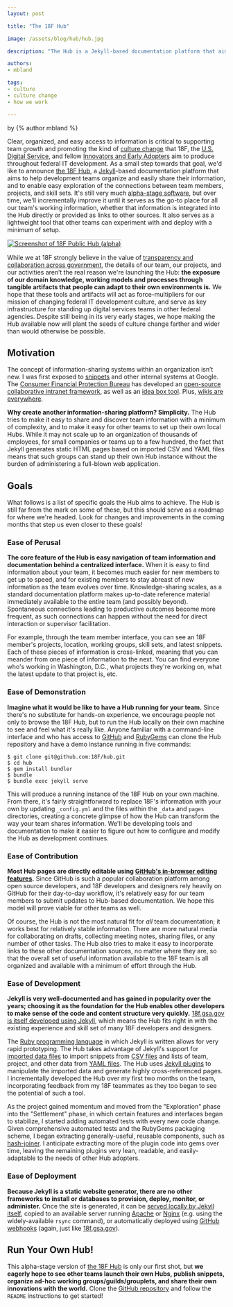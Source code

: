 ```yaml
---
layout: post

title: "The 18F Hub"

image: /assets/blog/hub/hub.jpg

description: "The Hub is a Jekyll-based documentation platform that aims to help development teams organize and easily share their information, and to enable easy exploration of the connections between team members, projects, and skill sets. It also serves as a lightweight tool that other teams can experiment with and deploy with a minimum of setup."

authors:
- mbland

tags:
- culture
- culture change
- how we work

---
```

<p class="authors">
  by {% author mbland %}
</p>

Clear, organized, and easy access to information is critical to supporting team growth and promoting the kind of [culture change](https://18f.gsa.gov/2014/12/11/large-scale-development-culture-change/) that 18F, the [U.S. Digital Service](https://www.whitehouse.gov/blog/2014/08/11/delivering-customer-focused-government-through-smarter-it), and fellow [Innovators and Early Adopters](https://en.wikipedia.org/wiki/Crossing_the_Chasm) aim to produce throughout federal IT development. As a small step towards that goal, we'd like to announce [the 18F Hub](https://18f.gsa.gov/hub), a [Jekyll](http://jekyllrb.com/)-based documentation platform that aims to help development teams organize and easily share their information, and to enable easy exploration of the connections between team members, projects, and skill sets. It's still very much [alpha-stage software](https://18f.gsa.gov/dashboard/stages/), but over time, we'll incrementally improve it until it serves as the go-to place for all our team's working information, whether that information is integrated into the Hub directly or provided as links to other sources. It also serves as a lightweight tool that other teams can experiment with and deploy with a minimum of setup.

<!-- more -->

<a target="_blank" href="https://18f.gsa.gov/hub"><img src="{{ page.image }}" title="Screenshot of 18F Public Hub (alpha)" style="border: 1px solid #ccc;" /></a>

While we at 18F strongly believe in the value of [transparency and collaboration across government](https://www.whitehouse.gov/the_press_office/Transparency_and_Open_Government), the details of our team, our projects, and our activities aren’t the real reason we're launching the Hub: **the exposure of our domain knowledge, working models and processes through tangible artifacts that people can adapt to their own environments is.** We hope that these tools and artifacts will act as force-multipliers for our mission of changing federal IT development culture, and serve as key infrastructure for standing up digital services teams in other federal agencies. Despite still being in its very early stages, we hope making the Hub available now will plant the seeds of culture change farther and wider than would otherwise be possible.

## Motivation

The concept of information-sharing systems within an organization isn’t new. I was first exposed to [snippets](https://18f.gsa.gov/2014/12/17/snippets/) and other internal systems at Google. The [Consumer Financial Protection Bureau](http://www.consumerfinance.gov/) has developed an [open-source collaborative intranet framework](https://github.com/cfpb?query=collab), as well as an [idea box tool](https://github.com/cfpb/idea-box). Plus, [wikis are everywhere](https://en.wikipedia.org/wiki/Wiki).

**Why create another information-sharing platform? Simplicity.** The Hub tries to make it easy to share and discover team information with a minimum of complexity, and to make it easy for other teams to set up their own local Hubs. While it may not scale up to an organization of thousands of employees, for small companies or teams up to a few hundred, the fact that Jekyll generates static HTML pages based on imported CSV and YAML files means that such groups can stand up their own Hub instance without the burden of administering a full-blown web application.

## Goals

What follows is a list of specific goals the Hub aims to achieve. The Hub is still far from the mark on some of these, but this should serve as a roadmap for where we're headed. Look for changes and improvements in the coming months that step us even closer to these goals!

### Ease of Perusal

**The core feature of the Hub is easy navigation of team information and documentation behind a centralized interface.** When it is easy to find information about your team, it becomes much easier for new members to get up to speed, and for existing members to stay abreast of new information as the team evolves over time. Knowledge-sharing scales, as a standard documentation platform makes up-to-date reference material immediately available to the entire team (and possibly beyond). Spontaneous connections leading to productive outcomes become more frequent, as such connections can happen without the need for direct interaction or supervisor facilitation.

For example, through the team member interface, you can see an 18F member's projects, location, working groups, skill sets, and latest snippets. Each of these pieces of information is cross-linked, meaning that you can meander from one piece of information to the next. You can find everyone who's working in Washington, D.C., what projects they're working on, what the latest update to that project is, etc.

### Ease of Demonstration

**Imagine what it would be like to have a Hub running for your team.** Since there's no substitute for hands-on experience, we encourage people not only to browse the 18F Hub, but to run the Hub locally on their own machine to see and feel what it's really like. Anyone familiar with a command-line interface and who has access to [GitHub](https://github.com/) and [RubyGems](https://rubygems.org/) can clone the Hub repository and have a demo instance running in five commands:

```
$ git clone git@github.com:18F/hub.git
$ cd hub
$ gem install bundler
$ bundle
$ bundle exec jekyll serve
```

This will produce a running instance of the 18F Hub on your own machine. From there, it's fairly straightforward to replace 18F's information with your own by updating `_config.yml` and the files within the `_data` and `pages` directories, creating a concrete glimpse of how the Hub can transform the way your team shares information. We'll be developing tools and documentation to make it easier to figure out how to configure and modify the Hub as development continues.

### Ease of Contribution

**Most Hub pages are directly editable using [GitHub's in-browser editing features](https://help.github.com/articles/github-flow-in-the-browser/).** Since GitHub is such a popular collaboration platform among open source developers, and 18F developers and designers rely heavily on GitHub for their day-to-day workflow, it's relatively easy for our team members to submit updates to Hub-based documentation. We hope this model will prove viable for other teams as well.

Of course, the Hub is not the most natural fit for *all* team documentation; it works best for relatively stable information. There are more natural media for collaborating on drafts, collecting meeting notes, sharing files, or any number of other tasks. The Hub also tries to make it easy to incorporate links to these other documentation sources, no matter where they are, so that the overall set of useful information available to the 18F team is all organized and available with a minimum of effort through the Hub.

### Ease of Development

**Jekyll is very well-documented and has gained in popularity over the years; choosing it as the foundation for the Hub enables other developers to make sense of the code and content structure very quickly.** [18f.gsa.gov is itself developed using Jekyll](https://18f.gsa.gov/2014/11/17/taking-control-of-our-website-with-jekyll-and-webhooks/), which means the Hub fits right in with the existing experience and skill set of many 18F developers and designers.

The [Ruby programming language](https://www.ruby-lang.org/) in which Jekyll is written allows for very rapid prototyping. The Hub takes advantage of Jekyll's support for [imported data files](http://jekyllrb.com/docs/datafiles/) to import snippets from [CSV files](https://en.wikipedia.org/wiki/Comma-separated_values) and lists of team, project, and other data from [YAML files](http://www.yaml.org/). The Hub uses [Jekyll plugins](http://jekyllrb.com/docs/plugins/) to manipulate the imported data and generate highly cross-referenced pages. I incrementally developed the Hub over my first two months on the team, incorporating feedback from my 18F teammates as they too began to see the potential of such a tool.

As the project gained momentum and moved from the "Exploration" phase into the "Settlement" phase, in which certain features and interfaces began to stabilize, I started adding automated tests with every new code change. Given comprehensive automated tests and the RubyGems packaging scheme, I began extracting generally-useful, reusable components, such as [hash-joiner](https://rubygems.org/gems/hash-joiner). I anticipate extracting more of the plugin code into gems over time, leaving the remaining plugins very lean, readable, and easily-adaptable to the needs of other Hub adopters.

### Ease of Deployment

**Because Jekyll is a static website generator, there are no other frameworks to install or databases to provision, deploy, monitor, or administer.** Once the site is generated, it can be [served locally by Jekyll itself](http://jekyllrb.com/docs/quickstart/), copied to an available server running [Apache](https://httpd.apache.org/) or [Nginx](http://nginx.org) (e.g. using the widely-available `rsync` command), or automatically deployed using [GitHub webhooks](https://github.com/blog/1779-webhooks-level-up) (again, just like [18f.gsa.gov](https://18f.gsa.gov/2014/11/17/taking-control-of-our-website-with-jekyll-and-webhooks/)).

## Run Your Own Hub!

This alpha-stage version of [the 18F Hub](https://18f.gsa.gov/hub) is only our first shot, but **we eagerly hope to see other teams launch their own Hubs, publish snippets, organize ad-hoc working groups/guilds/grouplets, and share their own innovations with the world.** Clone the [GitHub repository](https://github.com/18F/hub) and follow the `README` instructions to get started!
